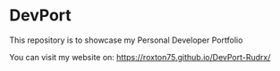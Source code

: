 # DevPort
This repository is to showcase my Personal Developer Portfolio

You can visit my website on: https://roxton75.github.io/DevPort-Rudrx/
